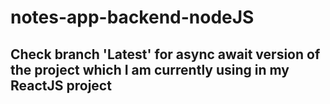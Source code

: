 # notes-app-backend-nodeJS

## Check branch 'Latest' for async await version of the project which I am currently using in my ReactJS project
